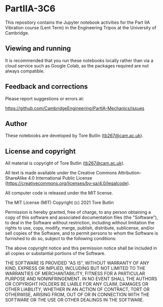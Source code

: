 # PartIIA-3C6

This repository contains the Jupyter notebook activities for the Part IIA Vibration course (Lent Term) in the Engineering Tripos at the University of Cambridge.

## Viewing and running

It is recommended that you run these notebooks locally rather than via a cloud service such as Google Colab, as the packages required are not always compatible.

## Feedback and corrections

Please report suggestions or errors at:

https://github.com/CambridgeEngineering/PartIA-Mechanics/issues

## Author

These notebooks are developed by Tore Butlin (tb267@cam.ac.uk).

## License and copyright

All material is copyright of Tore Butlin (tb267@cam.ac.uk).

All text is made available under the Creative Commons Attribution-ShareAlike 4.0 International Public License (https://creativecommons.org/licenses/by-sa/4.0/legalcode).

All computer code is released under the MIT license.

The MIT License (MIT) Copyright (c) 2021 Tore Butlin

Permission is hereby granted, free of charge, to any person obtaining a copy of this software and associated documentation files (the "Software"), to deal in the Software without restriction, including without limitation the rights to use, copy, modify, merge, publish, distribute, sublicense, and/or sell copies of the Software, and to permit persons to whom the Software is furnished to do so, subject to the following conditions:

The above copyright notice and this permission notice shall be included in all copies or substantial portions of the Software.

THE SOFTWARE IS PROVIDED "AS IS", WITHOUT WARRANTY OF ANY KIND, EXPRESS OR IMPLIED, INCLUDING BUT NOT LIMITED TO THE WARRANTIES OF MERCHANTABILITY, FITNESS FOR A PARTICULAR PURPOSE AND NONINFRINGEMENT. IN NO EVENT SHALL THE AUTHORS OR COPYRIGHT HOLDERS BE LIABLE FOR ANY CLAIM, DAMAGES OR OTHER LIABILITY, WHETHER IN AN ACTION OF CONTRACT, TORT OR OTHERWISE, ARISING FROM, OUT OF OR IN CONNECTION WITH THE SOFTWARE OR THE USE OR OTHER DEALINGS IN THE SOFTWARE.

